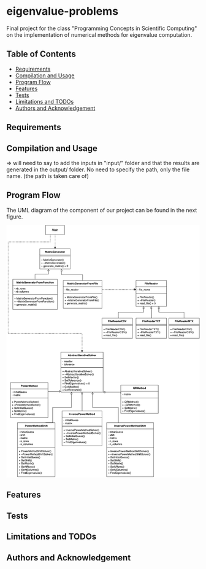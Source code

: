# eigenvalue-problems

Final project for the class "Programming Concepts in Scientific Computing" on the implementation of numerical methods for eigenvalue computation.

## Table of Contents
- [Requirements](#requirements)
- [Compilation and Usage](#compilation-and-usage)
- [Program Flow](#program-flow)
- [Features](#features)
- [Tests](#tests)
- [Limitations and TODOs](#limitations-and-todos)
- [Authors and Acknowledgement](#authors_acknowledgement)


<a name="requirements"/>

## Requirements



<a name="compilation_and_usage"/>

## Compilation and Usage

=> will need to say to add the inputs in "input/" folder and that the results are generated in the output/ folder. No need to specify the path, only the file name. (the path is taken care of)

<a name="program_flow"/>

## Program Flow

The UML diagram of the component of our project can be found in the next figure.

![Alt text](eigenvalue-probem_UML_v1.drawio.png?raw=true "Title")


<a name="features"/>

## Features



<a name="tests"/>

## Tests

<a name="limitation_todo"/>

## Limitations and TODOs



<a name="authors_acknowledgement"/>

## Authors and Acknowledgement
